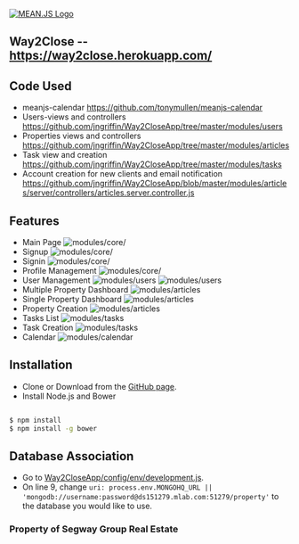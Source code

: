 [![MEAN.JS Logo](http://meanjs.org/img/logo-small.png)](http://meanjs.org/)

## Way2Close -- https://way2close.herokuapp.com/

## Code Used
* meanjs-calendar https://github.com/tonymullen/meanjs-calendar
* Users-views and controllers https://github.com/jngriffin/Way2CloseApp/tree/master/modules/users
* Properties views and controllers https://github.com/jngriffin/Way2CloseApp/tree/master/modules/articles
* Task view and creation https://github.com/jngriffin/Way2CloseApp/tree/master/modules/tasks
* Account creation for new clients and email notification https://github.com/jngriffin/Way2CloseApp/blob/master/modules/articles/server/controllers/articles.server.controller.js


## Features
* Main Page
![modules/core/](/img/homepage.PNG)
* Signup
![modules/core/](/img/signup.PNG)
* Signin
![modules/core/](/img/signin.PNG)
* Profile Management
![modules/core/](/img/profileedit.PNG)
* User Management
![modules/users](/img/userlist.PNG)
![modules/users](/img/userpage.PNG)
* Multiple Property Dashboard
![modules/articles](/img/multidash.PNG)
* Single Property Dashboard
![modules/articles](/img/singledash.PNG)
* Property Creation
![modules/articles](/img/propcreate.PNG)
* Tasks List
![modules/tasks](/img/tasklist.PNG)
* Task Creation
![modules/tasks](/img/taskcreate.PNG)
* Calendar
![modules/calendar](/img/calendar.PNG)
## Installation
* Clone or Download from the [GitHub page](https://github.com/jngriffin/Way2CloseApp/).
* Install Node.js and Bower
```bash

$ npm install
$ npm install -g bower

```


## Database Association
* Go to [Way2CloseApp/config/env/development.js](/config/env/development.js).
* On line 9, change `uri: process.env.MONGOHQ_URL || 'mongodb://username:password@ds151279.mlab.com:51279/property'` to the database you would like to use.

### Property of Segway Group Real Estate
